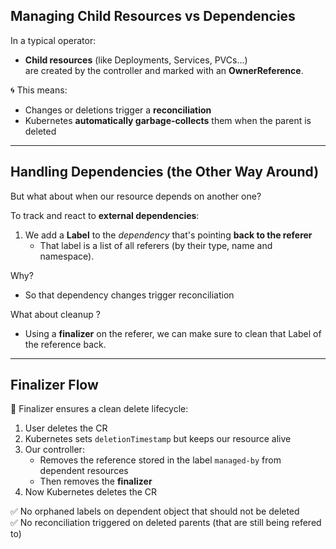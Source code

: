 <!-- Slide 7: Child Resources vs. Dependencies -->
## Managing Child Resources vs Dependencies

In a typical operator:

- **Child resources** (like Deployments, Services, PVCs...)  
  are created by the controller and marked with an **OwnerReference**.

🌀 This means:
- Changes or deletions trigger a **reconciliation**
- Kubernetes **automatically garbage-collects** them when the parent is deleted

---

<!-- Slide 8: Handling Dependencies -->
## Handling Dependencies (the Other Way Around)

But what about when our resource depends on another one?

To track and react to **external dependencies**:

1. We add a **Label** to the *dependency* that's pointing **back to the referer**
   - That label is a list of all referers (by their type, name and namespace).

Why?

- So that dependency changes trigger reconciliation

What about cleanup ?

- Using a **finalizer** on the referer, we can make sure to clean that Label of the reference back.

---

<!-- Slide 9: Finalizer Flow -->
## Finalizer Flow

🧼 Finalizer ensures a clean delete lifecycle:

1. User deletes the CR  
2. Kubernetes sets `deletionTimestamp` but keeps our resource alive  
3. Our controller:
   - Removes the reference stored in the label `managed-by` from dependent resources
   - Then removes the **finalizer**  
4. Now Kubernetes deletes the CR

✅ No orphaned labels on dependent object that should not be deleted  
✅ No reconciliation triggered on deleted parents (that are still being refered to)
